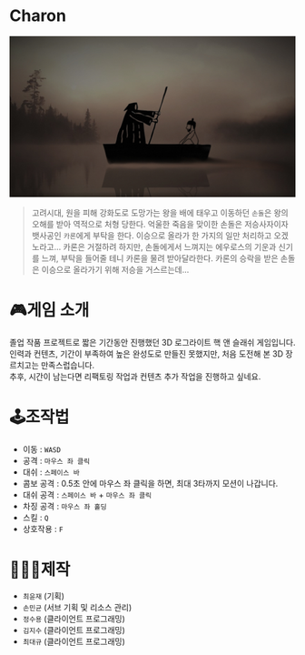 # Charon
![](./story1.jpg)  
  
>고려시대, 원을 피해 강화도로 도망가는 왕을 배에 태우고 이동하던 `손돌`은 왕의 오해를 받아 역적으로 처형 당한다.
>억울한 죽음을 맞이한 손돌은 저승사자이자 뱃사공인 `카론`에게 부탁을 한다. 이승으로 올라가 한 가지의 일만 처리하고 오겠노라고…
>카론은 거절하려 하지만, 손돌에게서 느껴지는 에우로스의 기운과 신기를 느껴, 부탁을 들어줄 테니 카론을 물려 받아달라한다.
>카론의 승락을 받은 손돌은 이승으로 올라가기 위해 저승을 거스르는데…
  
  
# 🎮게임 소개  
졸업 작품 프로젝트로 짧은 기간동안 진행했던 3D 로그라이트 핵 앤 슬래쉬 게임입니다.  
인력과 컨텐츠, 기간이 부족하여 높은 완성도로 만들진 못했지만, 처음 도전해 본 3D 장르치고는 만족스럽습니다.  
추후, 시간이 남는다면 리팩토링 작업과 컨텐츠 추가 작업을 진행하고 싶네요.  
  
  
# 🕹️조작법
* 이동 : `WASD`
* 공격 : `마우스 좌 클릭`
* 대쉬 : `스페이스 바`
* 콤보 공격 : 0.5초 안에 마우스 좌 클릭을 하면, 최대 3타까지 모션이 나갑니다.
* 대쉬 공격 : `스페이스 바` + `마우스 좌 클릭`
* 차징 공격 : `마우스 좌 홀딩`
* 스킬 : `Q`
* 상호작용 : `F`
  
# 🧑🏻‍💻제작
* `최윤재` (기획)
* `손민균` (서브 기획 및 리소스 관리)
* `정수용` (클라이언트 프로그래밍)
* `김지수` (클라이언트 프로그래밍)
* `최대규` (클라이언트 프로그래밍)
